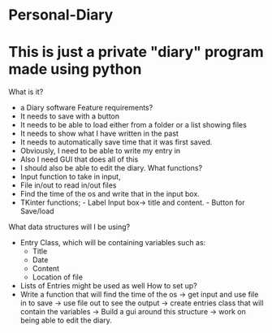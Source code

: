 # Personal-Diary
# This is just a private "diary" program made using python

What is it?
- a Diary software
Feature requirements?
- It needs to save with a button
- It needs to be able to load either from a folder or a list showing files
- It needs to show what I have written in the past
- It needs to automatically save time that it was first saved.
- Obviously, I need to be able to write my entry in
- Also I need GUI that does all of this
- I should also be able to edit the diary.
What functions?
- Input function to take in input,
- File in/out to read in/out files
- Find the time of the os and write that in the input box.
- TKinter functions;
      - Label
      Input box→ title and content.
      - Button for Save/load

What data structures will I be using?
- Entry Class, which will be containing variables such as:
  - Title
  - Date
  - Content
  - Location of file
- Lists of Entries might be used as well
How to set up?
- Write a function that will find the time of the os ->
  get input and use file in to save -> use file out to see the output -> 
  create entries class that will contain the variables -> Build a gui around this structure
  -> work on being able to edit the diary.








